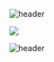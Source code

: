 ![header](https://capsule-render.vercel.app/api?type=slice&color=auto&height=250&section=header&text=MINJU's%20GitHub&fontSize=70&animation=fadeIn)


<img src="https://img.shields.io/badge/React%20Router-CA4245?style=flat-square&logo=React%20Router&logoColor=white"/>

![header](https://capsule-render.vercel.app/api?type=slice&color=auto&height=250&section=footer&animation=scaleIn)
